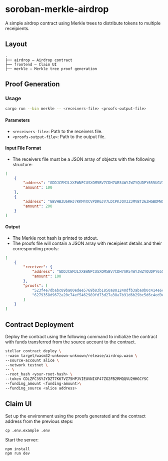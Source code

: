 # soroban-merkle-airdrop

A simple airdrop contract using Merkle trees to distribute tokens to multiple receipients.

## Layout

```
.
├── airdrop — Airdrop contract
├── frontend — Claim UI
├── merkle — Merkle tree proof generation
```

## Proof Generation

### Usage

```bash
cargo run --bin merkle -- <receivers-file> <proofs-output-file>
```

#### Parameters

- `<receivers-file>`: Path to the receivers file.
- `<proofs-output-file>`: Path to the output file.

#### Input File Format

- The receivers file must be a JSON array of objects with the following
  structure:

```json
[
    {
        "address": "GDDJCEMJLXXEWNPCUSXOM5BV7CDH7AR54WYJWZYQUDPY655UGVI5ZX5Y",
        "amount": 100
    },
    {
        "address": "GBVHBZU6RHJ7KKM4XCVPDRGJV7LDCPKJQV3ZJMVBT26ZHGBDMWSGFHXP",
        "amount": 200
    }
]
```

#### Output

- The Merkle root hash is printed to stdout.
- The proofs file will contain a JSON array with receipient details and their
  corresponding proofs:

```json
[
    {
        "receiver": {
            "address": "GDDJCEMJLXXEWNPCUSXOM5BV7CDH7AR54WYJWZYQUDPY655UGVI5ZX5Y",
            "amount": 100
        },
        "proofs": [
            "523f4e7dbabc89ba00edee5769b83b1850a801240dfb3aba0b0c414e6cb56958",
            "6279358d9672a20c74ef5462989fd73d27a38a7b91d6b29bc5d6c4ed9ca5028f"
        ]
    }
]
```

## Contract Deployment

Deploy the contract using the following command to initialize the 
contract with funds transferred from the source account to the contract.

```bash
stellar contract deploy \
--wasm target/wasm32-unknown-unknown/release/airdrop.wasm \
--source-account alice \
--network testnet \
-- \
--root_hash <your-root-hash> \
--token CDLZFC3SYJYDZT7K67VZ75HPJVIEUVNIXF47ZG2FB2RMQQVU2HHGCYSC
--funding_amount <funding-amount>\
--funding_source <alice address>
```

## Claim UI

Set up the environment using the proofs generated and the contract address
from the previous steps:
```
cp .env.example .env
```

Start the server:
```
npm install
npm run dev
```